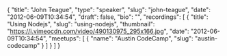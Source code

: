 {
  "title": "John Teague",
  "type": "speaker",
  "slug": "john-teague",
  "date": "2012-06-09T10:34:54",
  "draft": false,
  "bio": "",
  "recordings": [
    {
      "title": "Using Nodejs",
      "slug": "using-nodejs",
      "thumbnail": "https://i.vimeocdn.com/video/490130975_295x166.jpg",
      "date": "2012-06-09T10:34:54",
      "meetups": [
        {
          "name": "Austin CodeCamp",
          "slug": "austin-codecamp"
        }
      ]
    }
  ]
}